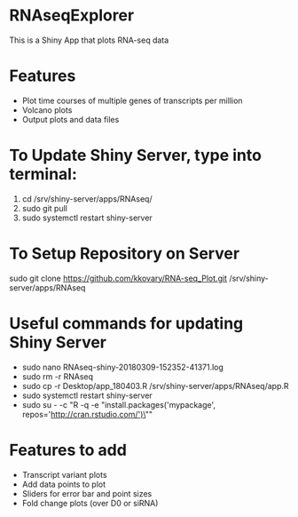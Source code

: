 # RNAseqExplorer

This is a Shiny App that plots RNA-seq data

# Features
- Plot time courses of multiple genes of transcripts per million
- Volcano plots
- Output plots and data files

# To Update Shiny Server, type into terminal:

1) cd /srv/shiny-server/apps/RNAseq/
2) sudo git pull
3) sudo systemctl restart shiny-server

# To Setup Repository on Server
sudo git clone https://github.com/kkovary/RNA-seq_Plot.git /srv/shiny-server/apps/RNAseq

# Useful commands for updating Shiny Server
- sudo nano RNAseq-shiny-20180309-152352-41371.log
- sudo rm -r RNAseq
- sudo cp -r Desktop/app_180403.R /srv/shiny-server/apps/RNAseq/app.R
- sudo systemctl restart shiny-server
- sudo su - -c "R -q -e \"install.packages('mypackage', repos='http://cran.rstudio.com/')\""

# Features to add
- Transcript variant plots
- Add data points to plot
- Sliders for error bar and point sizes
- Fold change plots (over D0 or siRNA)
